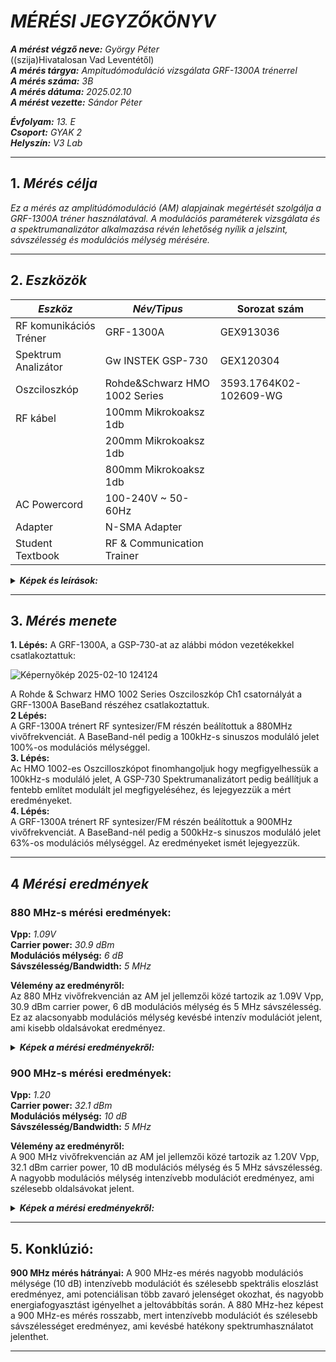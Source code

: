 # *MÉRÉSI JEGYZŐKÖNYV*

***A mérést végző neve:** György Péter*  
((szija)Hivatalosan Vad Leventétől)  
***A mérés tárgya:** Ampitudómoduláció vizsgálata GRF-1300A trénerrel*  
***A mérés száma:** 3B*  
***A mérés dátuma:** 2025.02.10*  
***A mérést vezette:** Sándor Péter*  

***Évfolyam:** 13. E*  
***Csoport:** GYAK 2*  
***Helyszín:** V3 Lab*  

---

## 1. *Mérés célja*

*Ez a mérés az amplitúdómoduláció (AM) alapjainak megértését szolgálja a GRF-1300A tréner használatával. A modulációs paraméterek vizsgálata és a spektrumanalizátor alkalmazása révén lehetőség nyílik a jelszint, sávszélesség és modulációs mélység mérésére.*

---

## 2. *Eszközök*

|  *Eszköz*  |  *Név/Tipus*  | Sorozat szám|
|----------|-------------|-----------|
|RF komunikációs Tréner|GRF-1300A|GEX913036|
|Spektrum Analizátor|Gw INSTEK GSP-730 |GEX120304|
|Oszciloszkóp|Rohde&Schwarz HMO 1002 Series|3593.1764K02-102609-WG|
|RF kábel|100mm Mikrokoaksz 1db|
||200mm Mikrokoaksz 1db|
||800mm Mikrokoaksz 1db|
|AC Powercord|100-240V ~ 50-60Hz|
|Adapter|N-SMA Adapter|
|Student Textbook|RF & Communication Trainer|

<details>

***<summary>Képek és leírások:</summary>***

**GRF-1300A**  
<details>

<summary>Kép és leírás:</summary>
 
*Leírás: https://www.gwinstek.com/en-global/products/detail/GRF-1300A*
 ![GRF-1300A](https://github.com/user-attachments/assets/fcc581d3-ce2f-4d83-90f4-6f88582c2590) 
 
</details>

**Rohde&Schwarz HMO 1002 Series**  
<details>
 
<summary>Kép és leírás:</summary>
 
*Leírás: https://www.rohde-schwarz.com/manual/hmo1002/*
 ![Képernyőkép 2025-02-10 125359](https://github.com/user-attachments/assets/84bfcd79-59d9-41f8-8049-a2df205e6c98)

</details>

**GSP-730**
<details>
 
<summary>Kép és leírás:</summary>
 
*Leírás: https://www.gwinstek.com/en-global/products/detail/GSP-730*
![Képernyőkép 2025-02-10 120314](https://github.com/user-attachments/assets/a581b7a4-3416-4364-97c1-c13bb695633a)

</details>

**RF kábel**
<details>
 
<summary>Kép:</summary>
 
![Képernyőkép 2025-02-10 120913](https://github.com/user-attachments/assets/d256b722-1a14-4a2a-a3e3-eda4be041d5c)

</details>

</details>

---

## 3. *Mérés menete*

**1. Lépés:**
A GRF-1300A, a GSP-730-at az alábbi módon vezetékekkel csatlakoztattuk:  

![Képernyőkép 2025-02-10 124124](https://github.com/user-attachments/assets/7f27b2f2-4c10-496c-bdd9-0459caa582b0)

A Rohde & Schwarz HMO 1002 Series Oszciloszkóp Ch1 csatornályát a GRF-1300A BaseBand részéhez csatlakoztattuk.  
**2 Lépés:**  
A GRF-1300A trénert RF syntesizer/FM részén beálítottuk a 880MHz vivőfrekvenciát. A BaseBand-nél pedig a 100kHz-s sinuszos moduláló jelet 100%-os modulációs mélységgel.  
**3. Lépés:**  
Ac HMO 1002-es Oszcilloszkópot finomhangoljuk hogy megfigyelhessük a 100kHz-s moduláló jelet, A GSP-730 Spektrumanalizátort pedig beállítjuk a fentebb említet modulált jel megfigyeléséhez, és lejegyezzük a mért eredményeket.  
**4. Lépés:**  
A GRF-1300A trénert RF syntesizer/FM részén beálítottuk a 900MHz vivőfrekvenciát. A BaseBand-nél pedig a 500kHz-s sinuszos moduláló jelet 63%-os modulációs mélységgel. Az eredményeket ismét lejegyezzük.

---

## 4 *Mérési eredmények*

### 880 MHz-s mérési eredmények:
**Vpp:** *1.09V*  
**Carrier power:** *30.9 dBm*  
**Modulációs mélység:** *6 dB*  
**Sávszélesség/Bandwidth:** *5 MHz*  

**Vélemény az eredményről:**  
Az 880 MHz vivőfrekvencián az AM jel jellemzői közé tartozik az 1.09V Vpp, 30.9 dBm carrier power, 6 dB modulációs mélység és 5 MHz sávszélesség. Ez az alacsonyabb modulációs mélység kevésbé intenzív modulációt jelent, ami kisebb oldalsávokat eredményez.

<details>

***<summary>Képek a mérési eredményekről:</summary>***

GSP-730:  
![SCR00](https://github.com/user-attachments/assets/c4a8f286-168e-4b6e-8d1c-cc62a674c242)  
HMO 1002:  
![TA01](https://github.com/user-attachments/assets/8c53204a-903f-40b2-afab-c482f516b973)  

</details>

### 900 MHz-s mérési eredmények:
**Vpp:** *1.20*  
**Carrier power:** *32.1 dBm*  
**Modulációs mélység:** *10 dB*  
**Sávszélesség/Bandwidth:** *5 MHz*  

**Vélemény az eredményről:**  
A 900 MHz vivőfrekvencián az AM jel jellemzői közé tartozik az 1.20V Vpp, 32.1 dBm carrier power, 10 dB modulációs mélység és 5 MHz sávszélesség. A nagyobb modulációs mélység intenzívebb modulációt eredményez, ami szélesebb oldalsávokat jelent.

<details>

***<summary>Képek a mérési eredményekről:</summary>***
 
GSP-730:  
![SCR01](https://github.com/user-attachments/assets/77ecc778-82b5-41f6-ab6a-e947a33614ba)  
HMO 1002:  
![TA02](https://github.com/user-attachments/assets/c0c42b46-03e4-4809-b854-3a6c8a17eb63)  

</details>

---

## 5. Konklúzió:
**900 MHz mérés hátrányai:** A 900 MHz-es mérés nagyobb modulációs mélysége (10 dB) intenzívebb modulációt és szélesebb spektrális eloszlást eredményez, ami potenciálisan több zavaró jelenséget okozhat, és nagyobb energiafogyasztást igényelhet a jeltovábbítás során. A 880 MHz-hez képest a 900 MHz-es mérés rosszabb, mert intenzívebb modulációt és szélesebb sávszélességet eredményez, ami kevésbé hatékony spektrumhasználatot jelenthet.

---
